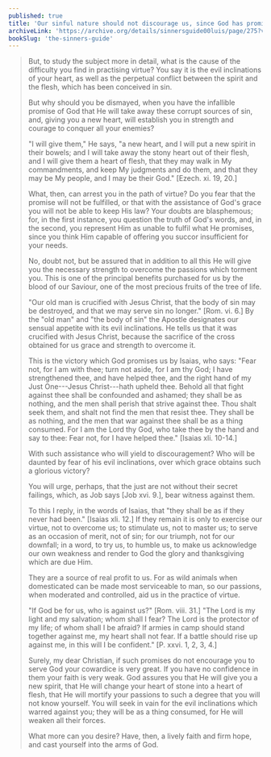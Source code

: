 ```yaml
---
published: true
title: 'Our sinful nature should not discourage us, since God has promised to help us'
archiveLink: 'https://archive.org/details/sinnersguide00luis/page/275?view=theater'
bookSlug: 'the-sinners-guide'
---
```


> But, to study the subject more in detail, what is the cause of the difficulty you find in practising virtue? You say it is the evil inclinations of your heart, as well as the perpetual conflict between the spirit and the flesh, which has been conceived in sin.
>
> But why should you be dismayed, when you have the infallible promise of God that He will take away these corrupt sources of sin, and, giving you a new heart, will establish you in strength and courage to conquer all your enemies?
>
> "I will give them," He says, "a new heart, and I will put a new spirit in their bowels; and I will take away the stony heart out of their flesh, and I will give them a heart of flesh, that they may walk in My commandments, and keep My judgments and do them, and that they may be My people, and I may be their God." [Ezech. xi. 19, 20.]
>
> What, then, can arrest you in the path of virtue? Do you fear that the promise will not be fulfilled, or that with the assistance of God's grace you will not be able to keep His law? Your doubts are blasphemous; for, in the first instance, you question the truth of God's words, and, in the second, you represent Him as unable to fulfil what He promises, since you think Him capable of offering you succor insufficient for your needs.
>
> No, doubt not, but be assured that in addition to all this He will give you the necessary strength to overcome the passions which torment you. This is one of the principal benefits purchased for us by the blood of our Saviour, one of the most precious fruits of the tree of life.
>
> "Our old man is crucified with Jesus Christ, that the body of sin may be destroyed, and that we may serve sin no longer." [Rom. vi. 6.] By the "old man" and "the body of sin" the Apostle designates our sensual appetite with its evil inclinations. He tells us that it was crucified with Jesus Christ, because the sacrifice of the cross obtained for us grace and strength to overcome it.
>
> This is the victory which God promises us by Isaias, who says: "Fear not, for I am with thee; turn not aside, for I am thy God; I have strengthened thee, and have helped thee, and the right hand of my Just One---Jesus Christ---hath upheld thee. Behold all that fight against thee shall be confounded and ashamed; they shall be as nothing, and the men shall perish that strive against thee. Thou shalt seek them, and shalt not find the men that resist thee. They shall be as nothing, and the men that war against thee shall be as a thing consumed. For I am the Lord thy God, who take thee by the hand and say to thee: Fear not, for I have helped thee." [Isaias xli. 10-14.]
>
> With such assistance who will yield to discouragement? Who will be daunted by fear of his evil inclinations, over which grace obtains such a glorious victory?
>
> You will urge, perhaps, that the just are not without their secret failings, which, as Job says [Job xvi. 9.], bear witness against them.
>
> To this I reply, in the words of Isaias, that "they shall be as if they never had been." [Isaias xli. 12.] If they remain it is only to exercise our virtue, not to overcome us; to stimulate us, not to master us; to serve as an occasion of merit, not of sin; for our triumph, not for our downfall; in a word, to try us, to humble us, to make us acknowledge our own weakness and render to God the glory and thanksgiving which are due Him.
>
> They are a source of real profit to us. For as wild animals when domesticated can be made most serviceable to man, so our passions, when moderated and controlled, aid us in the practice of virtue.
>
> "If God be for us, who is against us?" [Rom. viii. 31.] "The Lord is my light and my salvation; whom shall I fear? The Lord is the protector of my life; of whom shall I be afraid? If armies in camp should stand together against me, my heart shall not fear. If a battle should rise up against me, in this will I be confident." [P. xxvi. 1, 2, 3, 4.]
>
> Surely, my dear Christian, if such promises do not encourage you to serve God your cowardice is very great. If you have no confidence in them your faith is very weak. God assures you that He will give you a new spirit, that He will change your heart of stone into a heart of flesh, that He will mortify your passions to such a degree that you will not know yourself. You will seek in vain for the evil inclinations which warred against you; they will be as a thing consumed, for He will weaken all their forces.
>
> What more can you desire? Have, then, a lively faith and firm hope, and cast yourself into the arms of God.
